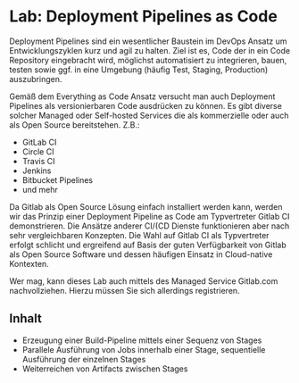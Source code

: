 # Lab: Deployment Pipelines as Code

Deployment Pipelines sind ein wesentlicher Baustein im DevOps Ansatz um Entwicklungszyklen kurz und agil zu halten.
Ziel ist es, Code der in ein Code Repository eingebracht wird, möglichst automatisiert zu integrieren, bauen, testen
sowie ggf. in eine Umgebung (häufig Test, Staging, Production) auszubringen.

Gemäß dem Everything as Code Ansatz versucht man auch Deployment Pipelines als versionierbaren Code ausdrücken zu können.
Es gibt diverse solcher Managed oder Self-hosted Services die als kommerzielle oder auch als Open Source bereitstehen. Z.B.:

- GitLab CI
- Circle CI
- Travis CI
- Jenkins
- Bitbucket Pipelines
- und mehr

Da Gitlab als Open Source Lösung einfach installiert werden kann, werden wir das Prinzip einer Deployment Pipeline
as Code am Typvertreter Gitlab CI demonstrieren. Die Ansätze anderer CI/(CD Dienste funktionieren aber nach sehr
vergleichbaren Konzepten. Die Wahl auf Gitlab CI als Typvertreter erfolgt schlicht und ergreifend auf Basis der
guten Verfügbarkeit von Gitlab als Open Source Software und dessen häufigen Einsatz in Cloud-native Kontexten.

Wer mag, kann dieses Lab auch mittels des Managed Service Gitlab.com nachvollziehen. Hierzu müssen Sie sich allerdings
registrieren.

## Inhalt

- Erzeugung einer Build-Pipeline mittels einer Sequenz von Stages
- Parallele Ausführung von Jobs innerhalb einer Stage, sequentielle Ausführung der einzelnen Stages
- Weiterreichen von Artifacts zwischen Stages



